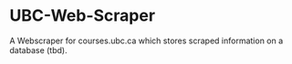# UBC-Web-Scraper

A Webscraper for courses.ubc.ca which stores scraped information on a database (tbd).
